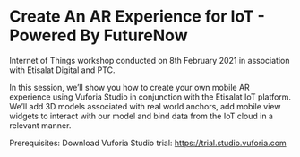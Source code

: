 # Create An AR Experience for IoT - Powered By FutureNow
Internet of Things workshop conducted on 8th February 2021 in association with Etisalat Digital and PTC.  
 
In this session, we’ll show you how to create your own mobile AR experience using Vuforia Studio in conjunction with the Etisalat IoT platform. We’ll add 3D models associated with real world anchors, add mobile view widgets to interact with our model and bind data from the IoT cloud in a relevant manner.  

Prerequisites: Download Vuforia Studio trial: https://trial.studio.vuforia.com
